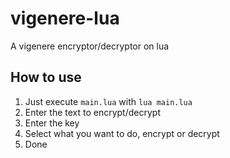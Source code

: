 # vigenere-lua
A vigenere encryptor/decryptor on lua

## How to use
1. Just execute `main.lua` with `lua main.lua`
2. Enter the text to encrypt/decrypt
3. Enter the key
4. Select what you want to do, encrypt or decrypt
5. Done
